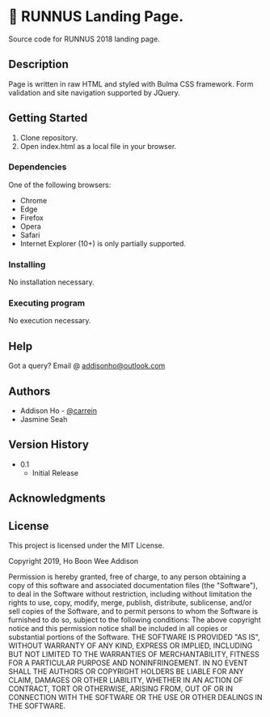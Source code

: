 # 👟 RUNNUS Landing Page.
Source code for RUNNUS 2018 landing page.

## Description
Page is written in raw HTML and styled with Bulma CSS framework. Form validation and site navigation supported by JQuery.

## Getting Started
1) Clone repository.
2) Open index.html as a local file in your browser.

### Dependencies
One of the following browsers:
* Chrome
* Edge
* Firefox
* Opera
* Safari
* Internet Explorer (10+) is only partially supported.

### Installing
No installation necessary.

### Executing program
No execution necessary.

## Help
Got a query? Email @ addisonho@outlook.com

## Authors
* Addison Ho - [@carrein](https://addisonho.com)
* Jasmine Seah

## Version History
* 0.1
    * Initial Release

## Acknowledgments


## License

This project is licensed under the MIT License.

Copyright 2019, Ho Boon Wee Addison

Permission is hereby granted, free of charge, to any person obtaining a copy of this software and associated documentation files (the "Software"), to deal in the Software without restriction, including without limitation the rights to use, copy, modify, merge, publish, distribute, sublicense, and/or sell copies of the Software, and to permit persons to whom the Software is furnished to do so, subject to the following conditions:
The above copyright notice and this permission notice shall be included in all copies or substantial portions of the Software.
THE SOFTWARE IS PROVIDED "AS IS", WITHOUT WARRANTY OF ANY KIND, EXPRESS OR IMPLIED, INCLUDING BUT NOT LIMITED TO THE WARRANTIES OF MERCHANTABILITY, FITNESS FOR A PARTICULAR PURPOSE AND NONINFRINGEMENT. IN NO EVENT SHALL THE AUTHORS OR COPYRIGHT HOLDERS BE LIABLE FOR ANY CLAIM, DAMAGES OR OTHER LIABILITY, WHETHER IN AN ACTION OF CONTRACT, TORT OR OTHERWISE, ARISING FROM, OUT OF OR IN CONNECTION WITH THE SOFTWARE OR THE USE OR OTHER DEALINGS IN THE SOFTWARE.
